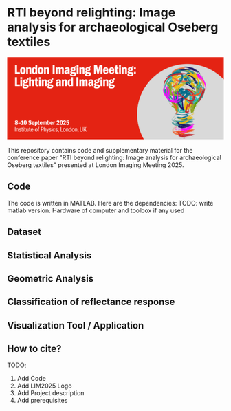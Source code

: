 # RTI beyond relighting: Image analysis for archaeological Oseberg textiles

![LIM2025](LIMlogo.png)

This repository contains code and supplementary material for the conference paper "RTI beyond relighting: Image analysis for archaeological Oseberg textiles" presented at London Imaging Meeting 2025.

## Code
The code is written in MATLAB. Here are the dependencies:
TODO: write matlab version.
Hardware of computer and toolbox if any used

## Dataset

## Statistical Analysis

## Geometric Analysis

## Classification of reflectance response

## Visualization Tool / Application

## How to cite?



TODO;
1) Add Code
2) Add LIM2025 Logo
3) Add Project description
4) Add prerequisites
